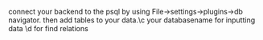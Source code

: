 connect your backend to the psql by using File->settings->plugins->db navigator.
then add tables to your data.\c your databasename for inputting data
\d for find relations

